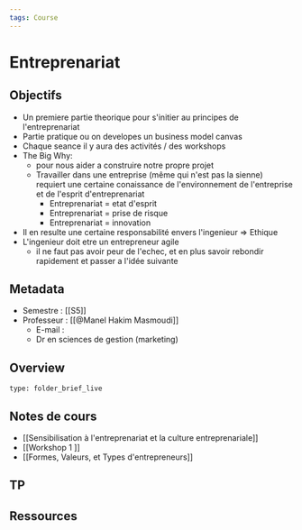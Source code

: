 ```yaml
---
tags: Course
---
```


# Entreprenariat
## Objectifs 
* Un premiere partie theorique pour s'initier au principes de l'entreprenariat 
* Partie pratique ou on developes un business model canvas 
* Chaque seance il y aura des activités / des workshops
* The Big Why: 
	* pour nous aider a construire notre propre projet 
	* Travailler dans une entreprise (même qui n'est pas la sienne) requiert une certaine conaissance de l'environnement de l'entreprise et de l'esprit d'entreprenariat 
		* Entreprenariat = etat d'esprit 
		* Entreprenariat = prise de risque 
		* Entreprenariat = innovation 
* Il en resulte une certaine responsabilité envers l'ingenieur => Ethique 
* L'ingenieur doit etre un entrepreneur agile
	* il ne faut pas avoir peur de l'echec, et en plus savoir rebondir rapidement et passer a l'idée suivante 
## Metadata
* Semestre : [[S5]]
* Professeur : [[@Manel Hakim Masmoudi]]
	* E-mail : 
	* Dr en sciences de gestion (marketing)
## Overview
 
```ccard
type: folder_brief_live
```
 
## Notes de cours
* [[Sensibilisation à l'entreprenariat et la culture entreprenariale]]
* [[Workshop 1 ]]
* [[Formes, Valeurs, et Types d'entrepreneurs]]
## TP
## Ressources 